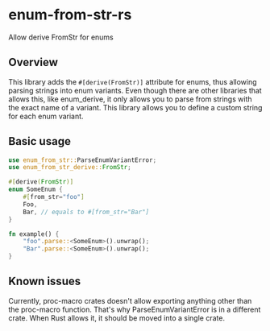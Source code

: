 # enum-from-str-rs
Allow derive FromStr for enums 

## Overview
This library adds the ```#[derive(FromStr)]``` attribute for enums, thus allowing parsing strings into enum variants. Even though there are other libraries that allows this, like enum_derive, it only allows you to parse from strings with the exact name of a variant. This library allows you to define a custom string for each enum variant.

## Basic usage
```rust
use enum_from_str::ParseEnumVariantError;
use enum_from_str_derive::FromStr;

#[derive(FromStr)]
enum SomeEnum {
    #[from_str="foo"]
    Foo,
    Bar, // equals to #[from_str="Bar"]
}

fn example() {
    "foo".parse::<SomeEnum>().unwrap();
    "Bar".parse::<SomeEnum>().unwrap();
}
```

## Known issues
Currently, proc-macro crates doesn't allow exporting anything other than the proc-macro function. That's why ParseEnumVariantError is in a different crate. When Rust allows it, it should be moved into a single crate.
